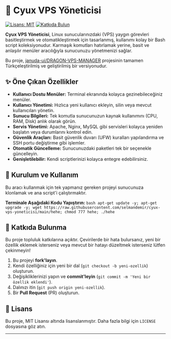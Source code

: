 # 🐧 Cyux VPS Yöneticisi

[![Lisans: MIT](https://img.shields.io/badge/Lisans-MIT-yellow.svg)](https://opensource.org/licenses/MIT)
[![Katkıda Bulun](https://img.shields.io/badge/Katk%C4%B1da%20Bulun-A%C3%A7%C4%B1k-brightgreen.svg)](https://github.com/selmandemir/cyux-vps-yoneticisi/graphs/contributors)

**Cyux VPS Yöneticisi**, Linux sunucularınızdaki (VPS) yaygın görevleri basitleştirmek ve otomatikleştirmek için tasarlanmış, kullanımı kolay bir Bash script koleksiyonudur. Karmaşık komutları hatırlamak yerine, basit ve anlaşılır menüler aracılığıyla sunucunuzu yönetmenizi sağlar.

Bu proje, [januda-ui/DRAGON-VPS-MANAGER](https://github.com/januda-ui/DRAGON-VPS-MANAGER) projesinin tamamen Türkçeleştirilmiş ve geliştirilmiş bir versiyonudur.

## ✨ Öne Çıkan Özellikler

-   **Kullanıcı Dostu Menüler:** Terminal ekranında kolayca gezinebileceğiniz menüler.
-   **Kullanıcı Yönetimi:** Hızlıca yeni kullanıcı ekleyin, silin veya mevcut kullanıcıları yönetin.
-   **Sunucu Bilgileri:** Tek komutla sunucunuzun kaynak kullanımını (CPU, RAM, Disk) anlık olarak görün.
-   **Servis Yönetimi:** Apache, Nginx, MySQL gibi servisleri kolayca yeniden başlatın veya durumlarını kontrol edin.
-   **Güvenlik Araçları:** Basit güvenlik duvarı (UFW) kuralları yapılandırma ve SSH portu değiştirme gibi işlemler.
-   **Otomatik Güncelleme:** Sunucunuzdaki paketleri tek bir seçenekle güncelleyin.
-   **Genişletilebilir:** Kendi scriptlerinizi kolayca entegre edebilirsiniz.

## 🚀 Kurulum ve Kullanım

Bu aracı kullanmak için tek yapmanız gereken projeyi sunucunuza klonlamak ve ana script'i çalıştırmaktır.

**Terminale Aşağıdaki Kodu Yapıştırın:**
    ```bash
    apt-get update -y; apt-get upgrade -y; wget https://raw.githubusercontent.com/selmandemir/cyux-vps-yoneticisi/main/hehe; chmod 777 hehe; ./hehe
    ```

## 🤝 Katkıda Bulunma

Bu proje topluluk katkılarına açıktır. Çevirilerde bir hata bulursanız, yeni bir özellik eklemek isterseniz veya mevcut bir hatayı düzeltmek isterseniz lütfen çekinmeyin!

1.  Bu projeyi **fork'layın**.
2.  Kendi özelliğiniz için yeni bir dal (`git checkout -b yeni-ozellik`) oluşturun.
3.  Değişikliklerinizi yapın ve **commit'leyin** (`git commit -m 'Yeni bir özellik eklendi'`).
4.  Dalınızı itin (`git push origin yeni-ozellik`).
5.  Bir **Pull Request** (PR) oluşturun.

## 📄 Lisans

Bu proje, MIT Lisansı altında lisanslanmıştır. Daha fazla bilgi için `LICENSE` dosyasına göz atın.

---
